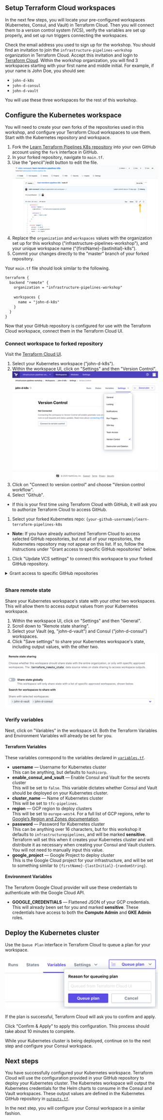 ## Setup Terraform Cloud workspaces

In the next few steps, you will locate your pre-configured workspaces
(Kubernetes, Consul, and Vault) in Terraform Cloud. Then you will connect them
to a version control system (VCS), verify the variables are set up properly, and
set up run triggers connecting the workspaces.

Check the email address you used to sign up for the workshop. You should find an
invitation to join the `infrastructure-pipelines-workshop` organization in
Terraform Cloud. Accept this invitation and login to [Terraform
Cloud](https://app.terraform.io/app/infrastructure-pipelines-workshop). Within
the workshop organization, you will find 3 workspaces starting with your first
name and middle initial. For example, if your name is John Doe, you should see:

- `john-d-k8s`
- `john-d-consul`
- `john-d-vault`

You will use these three workspaces for the rest of this workshop.

## Configure the Kubernetes workspace

You will need to create your own forks of the repositories used in this
workshop, and configure your Terraform Cloud workspaces to use them. Start with
the Kubernetes repository and workspace.

1. Fork the [Learn Terraform Pipelines K8s
   repository](https://github.com/hashicorp/learn-terraform-pipelines-k8s) into
   your own GitHub account using the `fork` interface in GitHub.
1. In your forked repository, navigate to `main.tf`.
1. Use the "pencil"/edit button to edit the file.
  ![GitHub edit button](./assets/github-edit.png)
1. Replace the `organization` and `workspaces` values with the organization set
   up for this workshop ("infrastructure-pipelines-workshop"), and your unique
   workspace name ("{firstName}-{lastInitial}-k8s").<br/>
1. Commit your changes directly to the "master" branch of your forked
  repository.

Your `main.tf` file should look similar to the following.

```
terraform {
  backend "remote" {
    organization = "infrastructure-pipelines-workshop"

    workspaces {
      name = "john-d-k8s"
    }
  }
}
```

Now that your GitHub repository is configured for use with the Terraform Cloud
workspace, connect them in the Terraform Cloud UI.

### Connect workspace to forked repository

Visit the [Terraform Cloud
UI](https://app.terraform.io/app/infrastructure-pipelines-workshop).

1. Select your Kubernetes workspace ("john-d-k8s").
1. Within the workspace UI, click on "Settings" and then "Version Control".
  ![Click on "Settings" then "Version Control" to access workspace version control](./assets/configure-vcs.png)
1. Click on "Connect to version control" and choose "Version control
   workflow".
1. Select "Github".
  - If this is your first time using Terraform Cloud with GitHub, it will ask
    you to authorize Terraform Cloud to access GitHub.
1. Select your forked Kubernetes repo:
  `{your-github-username}/learn-terraform-pipelines-k8s`
  - **Note:** If you have already authorized Terraform Cloud to access selected
    GitHub repositories, but not all of your repositories, the Kubernetes
    repository may not appear on this list. If so, follow the instructions under
    "Grant access to specific GitHub repositories" below.
1. Click "Update VCS settings" to connect this workspace to your forked GitHub
   repository.

<details style="padding-bottom: 1em;">
<summary>Grant access to specific GitHub repositories</summary>
<br/>
If your forked repository does not appear in the list of repositories above,
follow these steps to grant Terraform Cloud access to the repository.<br/>
<br/>
<ol type="1">
  <li>Log in to [GitHub](https://github.com).</li>
  <li>Navigate to your user profile settings by clicking on your profile picture in
   the upper right, and choosing "Settings" from the menu.</li>
  <li>On the settings page, select "Applications" from the menu on the left.</li>
  <li>
    "Terraform Cloud" should be listed here. Click the "Configure" button next to it.
    <ul>
      <li>If "Terraform Cloud" does not appear, then Terraform Cloud has not been
    configured to access GitHub. Return to Terraform Cloud to connect it to
    GitHub as described above.</li>
    </ul>
  </li>
  <li>On the next page, you can either grant Terraform Cloud access to all of your
   GitHub repositories, or use the "Only select repositories" interface to
   select the repository you forked earlier.</li>
  <li>If you only grant access to select repositories, you will need to repeat the
   last step for all three of the repositories used in this workshop.</li>
</ol>
</details>

### Share remote state

Share your Kubernetes workspace's state with your other two workspaces. This
will allow them to access output values from your Kubernetes workspace.

1. Within the workspace UI, click on "Settings" and then "General".
1. Scroll down to "Remote state sharing".
1. Select your Vault (eg, "john-d-vault") and Consul ("john-d-consul") workspaces.
1. Click "Save settings" to share your Kubernetes workspace's state, including
   output values, with the other two.

![Terraform Cloud Remote state sharing setting](./assets/tfc-remote-state-k8s.png)

### Verify variables

Next, click on "Variables" in the workspace UI. Both the Terraform Variables and
Environment Variables will already be set for you.

#### Terraform Variables

These variables correspond to the variables declared in
[`variables.tf`](https://github.com/hashicorp/learn-terraform-pipelines-k8s/blob/master/variables.tf).

- **username** — Username for Kubernetes cluster<br/>
  This can be anything, but defaults to `hashicorp`.
- **enable_consul_and_vault** — Enable Consul and Vault for the secrets cluster<br/>
  This will be set to `false`. This variable dictates whether Consul and Vault
  should be deployed on your Kubernetes cluster.
- **cluster_name** — Name of Kubernetes cluster<br/>
  This will be set to `tfc-pipelines`.
- **region** — GCP region to deploy clusters<br/>
  This will be set to `europe-west4`. For a full list of GCP regions, refer to [Google’s Region and Zones documentation](https://cloud.google.com/compute/docs/regions-zones).
- **password** — Password for Kubernetes cluster<br/>
  This can be anything over 16 characters, but for this workshop it defaults to
  `infrastructurepipelines`, and will be marked **sensitive**.
  Terraform will set this when it creates your Kubernetes cluster and will
  distribute it as necessary when creating your Consul and Vault clusters. You
  will not need to manually input this value.
- **google_project** — Google Project to deploy cluster<br/>
  This is the Google Cloud project for your infrastructure, and will be set to
  something similar to `{firstName}-{lastInitial}-{randomString}`.

#### Environment Variables

The Terraform Google Cloud provider will use these credentials to authenticate
with the Google Cloud API.

- **GOOGLE_CREDENTIALS** — Flattened JSON of your GCP credentials.<br/>
  This will already been set for you and marked **sensitive**. These credentials
  have access to both the **Compute Admin** and **GKE Admin** roles.

## Deploy the Kubernetes cluster

Use the `Queue Plan` interface in Terraform Cloud to queue a plan for your
workspace.

![Queue plan interface](./assets/queue-plan.png)

If the plan is successful, Terraform Cloud will ask you to confirm and apply.

Click "Confirm & Apply" to apply this configuration. This process should take
about 10 minutes to complete. 

While your Kubernetes cluster is being deployed, continue on to the next step
and configure your Consul workspace.

## Next steps

You have successfully configured your Kubernetes workspace. Terraform Cloud will
use the configuration provided in your GitHub repository to deploy your
Kubernetes cluster. The Kubernetes workspace will output the Kubernetes
credentials for the Helm charts to consume in the Consul and Vault workspaces.
These output values are defined in the Kubernetes GitHub repository in
[`outputs.tf`](https://github.com/hashicorp/learn-terraform-pipelines-k8s/blob/master/outputs.tf).

In the next step, you will configure your Consul workspace in a similar fashion.
